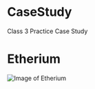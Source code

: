 # CaseStudy
Class 3 Practice Case Study

<h1> Etherium </h1>

![Image of Etherium](https://github.com/AnnSweetNanners/Class-3/blob/master/Images/DOnqq1OM.jpg)
